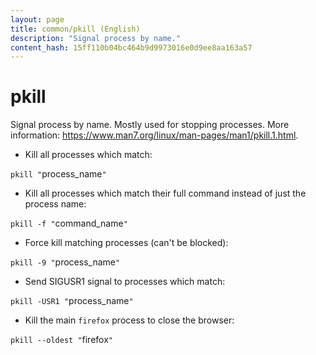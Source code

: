 ```yaml
---
layout: page
title: common/pkill (English)
description: "Signal process by name."
content_hash: 15ff110b04bc464b9d9973016e0d9ee8aa163a57
---
```

# pkill

Signal process by name.
Mostly used for stopping processes.
More information: <https://www.man7.org/linux/man-pages/man1/pkill.1.html>.

- Kill all processes which match:

`pkill "`<span class="tldr-var badge badge-pill bg-dark-lm bg-white-dm text-white-lm text-dark-dm font-weight-bold">process_name</span>`"`

- Kill all processes which match their full command instead of just the process name:

`pkill -f "`<span class="tldr-var badge badge-pill bg-dark-lm bg-white-dm text-white-lm text-dark-dm font-weight-bold">command_name</span>`"`

- Force kill matching processes (can't be blocked):

`pkill -9 "`<span class="tldr-var badge badge-pill bg-dark-lm bg-white-dm text-white-lm text-dark-dm font-weight-bold">process_name</span>`"`

- Send SIGUSR1 signal to processes which match:

`pkill -USR1 "`<span class="tldr-var badge badge-pill bg-dark-lm bg-white-dm text-white-lm text-dark-dm font-weight-bold">process_name</span>`"`

- Kill the main `firefox` process to close the browser:

`pkill --oldest "`<span class="tldr-var badge badge-pill bg-dark-lm bg-white-dm text-white-lm text-dark-dm font-weight-bold">firefox</span>`"`
